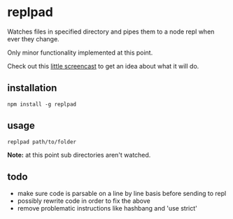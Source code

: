 # replpad

Watches files in specified directory and pipes them to a node repl when ever they change.

Only minor functionality implemented at this point.

Check out this [little screencast](http://youtu.be/rwBuSlzU57Y) to get an idea about what it will do.

## installation

    npm install -g replpad

## usage

    replpad path/to/folder

**Note:** at this point sub directories aren't watched.

## todo

- make sure code is parsable on a line by line basis before sending to repl
- possibly rewrite code in order to fix the above
- remove problematic instructions like hashbang and 'use strict'
